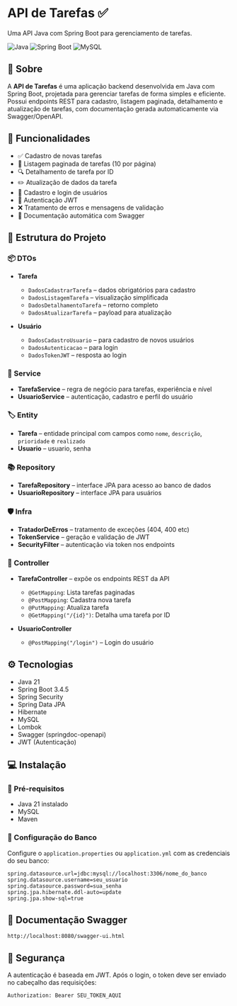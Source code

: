 # API de Tarefas ✅  
Uma API Java com Spring Boot para gerenciamento de tarefas.

![Java](https://img.shields.io/badge/Java-21-blue)
![Spring Boot](https://img.shields.io/badge/Spring--Boot-3.4.5-brightgreen)
![MySQL](https://img.shields.io/badge/MySQL-Connector-lightgrey)

## 📖 Sobre

A **API de Tarefas** é uma aplicação backend desenvolvida em Java com Spring Boot, projetada para gerenciar tarefas de forma simples e eficiente. Possui endpoints REST para cadastro, listagem paginada, detalhamento e atualização de tarefas, com documentação gerada automaticamente via Swagger/OpenAPI.

## 🤖 Funcionalidades

- ✅ Cadastro de novas tarefas  
- 📄 Listagem paginada de tarefas (10 por página)
- 🔍 Detalhamento de tarefa por ID  
- ✏️ Atualização de dados da tarefa 
- 👤 Cadastro e login de usuários
- 🔐 Autenticação JWT
- ❌ Tratamento de erros e mensagens de validação  
- 📖 Documentação automática com Swagger

## 🧩 Estrutura do Projeto

### 📦 DTOs
- **Tarefa**
  - `DadosCadastrarTarefa` – dados obrigatórios para cadastro
  - `DadosListagemTarefa` – visualização simplificada
  - `DadosDetalhamentoTarefa` – retorno completo
  - `DadosAtualizarTarefa` – payload para atualização

- **Usuário**
  - `DadosCadastroUsuario` – para cadastro de novos usuários
  - `DadosAutenticacao` – para login
  - `DadosTokenJWT` – resposta ao login

### 🧠 Service
- **TarefaService** – regra de negócio para tarefas, experiência e nível
- **UsuarioService** – autenticação, cadastro e perfil do usuário

### 🏷️ Entity
- **Tarefa** – entidade principal com campos como `nome`, `descrição`, `prioridade` e `realizado`
- **Usuario** – usuario, senha

### 📚 Repository
- **TarefaRepository** – interface JPA para acesso ao banco de dados
- **UsuarioRepository** – interface JPA para usuários

### 🛡️ Infra
- **TratadorDeErros** – tratamento de exceções (404, 400 etc)
- **TokenService** – geração e validação de JWT
- **SecurityFilter** – autenticação via token nos endpoints

### 🎯 Controller
- **TarefaController** – expõe os endpoints REST da API
  - `@GetMapping`: Lista tarefas paginadas
  - `@PostMapping`: Cadastra nova tarefa
  - `@PutMapping`: Atualiza tarefa
  - `@GetMapping("/{id}")`: Detalha uma tarefa por ID

- **UsuarioController**
  - `@PostMapping("/login")` – Login do usuário

## ⚙️ Tecnologias

- Java 21
- Spring Boot 3.4.5
- Spring Security
- Spring Data JPA
- Hibernate
- MySQL
- Lombok
- Swagger (springdoc-openapi)
- JWT (Autenticação) 

## 💻 Instalação

### 🔹 Pré-requisitos
- Java 21 instalado  
- MySQL  
- Maven

### 🔹 Configuração do Banco
Configure o `application.properties` ou `application.yml` com as credenciais do seu banco:

```properties
spring.datasource.url=jdbc:mysql://localhost:3306/nome_do_banco
spring.datasource.username=seu_usuario
spring.datasource.password=sua_senha
spring.jpa.hibernate.ddl-auto=update
spring.jpa.show-sql=true
```

## 📖 Documentação Swagger
`http://localhost:8080/swagger-ui.html`

## 🔐 Segurança
A autenticação é baseada em JWT. Após o login, o token deve ser enviado no cabeçalho das requisições:

`Authorization: Bearer SEU_TOKEN_AQUI`
